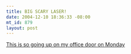 ```yaml
--- 
title: BIG SCARY LASER!
date: 2004-12-10 18:36:33 -08:00
mt_id: 879
layout: post
---
```

[This is so going up on my office door on Monday][1]

   [1]: http://www.electricstuff.co.uk/scarylaser.gif

